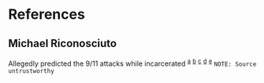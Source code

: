 # References
## Michael Riconosciuto
Allegedly predicted the 9/11 attacks while incarcerated <sup>[a](media/MichaelRiconosciuto911_1.jpg)</sup> <sup>[b](media/MichaelRiconosciuto911_2.jpg)</sup> <sup>[c](media/MichaelRiconosciuto911_3.jpg)</sup> <sup>[d](media/MichaelRiconosciuto911_4.jpg)</sup> <sup>[e](media/MichaelRiconosciuto911_5.jpg)</sup> ``NOTE: Source untrustworthy``
